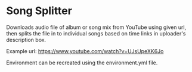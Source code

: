 # Song Splitter

Downloads audio file of album or song mix from YouTube using given url, then splits the file in to individual songs based on time links in uploader's description box.

Example url: https://www.youtube.com/watch?v=UJsUpeXK6Jo

Environment can be recreated using the environment.yml file.
